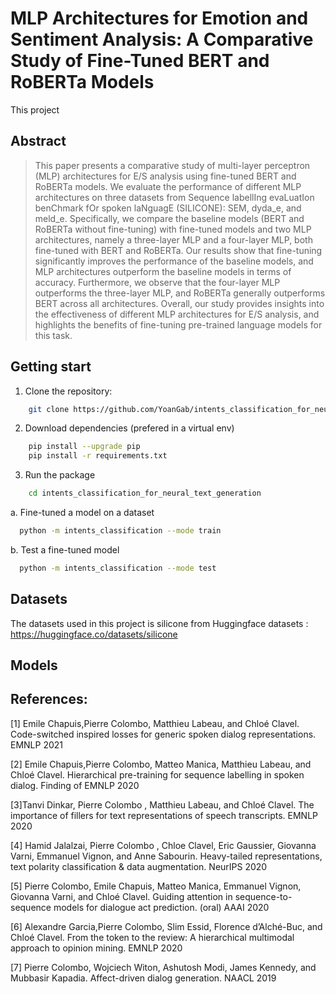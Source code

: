 # MLP Architectures for Emotion and Sentiment Analysis: A Comparative Study of Fine-Tuned BERT and RoBERTa Models

This project 

## Abstract
> This paper presents a comparative study of multi-layer perceptron (MLP) architectures for E/S analysis using fine-tuned BERT and RoBERTa models. We evaluate the performance of different MLP architectures on three datasets from Sequence labellIng evaLuatIon benChmark fOr spoken laNguagE (SILICONE): SEM, dyda\_e, and meld\_e. Specifically, we compare the baseline models (BERT and RoBERTa without fine-tuning) with fine-tuned models and two MLP architectures, namely a three-layer MLP and a four-layer MLP, both fine-tuned with BERT and RoBERTa. Our results show that fine-tuning significantly improves the performance of the baseline models, and MLP architectures outperform the baseline models in terms of accuracy. Furthermore, we observe that the four-layer MLP outperforms the three-layer MLP, and RoBERTa generally outperforms BERT across all architectures. Overall, our study provides insights into the effectiveness of different MLP architectures for E/S analysis, and highlights the benefits of fine-tuning pre-trained language models for this task.

## Getting start
1. Clone the repository:
```bash
    git clone https://github.com/YoanGab/intents_classification_for_neural_text_generation.git
```  
2. Download dependencies (prefered in a virtual env)
```bash
    pip install --upgrade pip
    pip install -r requirements.txt
```
3. Run the package
```bash
    cd intents_classification_for_neural_text_generation
```
  a. Fine-tuned a model on a dataset
  ```bash
    python -m intents_classification --mode train
  ```
  b. Test a fine-tuned model
  ```bash
    python -m intents_classification --mode test
  ```
  
## Datasets
The datasets used in this project is silicone from Huggingface datasets : https://huggingface.co/datasets/silicone

## Models


## References:

[1] Emile Chapuis,Pierre Colombo, Matthieu Labeau, and Chloé Clavel. Code-switched inspired losses for generic spoken
dialog representations. EMNLP 2021

[2] Emile Chapuis,Pierre Colombo, Matteo Manica, Matthieu Labeau, and Chloé Clavel. Hierarchical pre-training for
sequence labelling in spoken dialog. Finding of EMNLP 2020

[3]Tanvi Dinkar, Pierre Colombo , Matthieu Labeau, and Chloé Clavel. The importance of fillers for text representations
of speech transcripts. EMNLP 2020

[4] Hamid Jalalzai, Pierre Colombo , Chloe Clavel, Eric Gaussier, Giovanna Varni, Emmanuel Vignon, and Anne Sabourin.
Heavy-tailed representations, text polarity classification & data augmentation. NeurIPS 2020

[5] Pierre Colombo, Emile Chapuis, Matteo Manica, Emmanuel Vignon, Giovanna Varni, and Chloé Clavel. Guiding attention
in sequence-to-sequence models for dialogue act prediction. (oral) AAAI 2020

[6] Alexandre Garcia,Pierre Colombo, Slim Essid, Florence d’Alché-Buc, and Chloé Clavel. From the token to the review: A
hierarchical multimodal approach to opinion mining. EMNLP 2020

[7] Pierre Colombo, Wojciech Witon, Ashutosh Modi, James Kennedy, and Mubbasir Kapadia. Affect-driven dialog generation.
NAACL 2019

